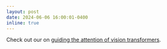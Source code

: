 ```yaml
---
layout: post
date: 2024-06-06 16:00:01-0400
inline: true
---
```


Check out our on [guiding the attention of vision transformers](https://arxiv.org/abs/2406.03303).

